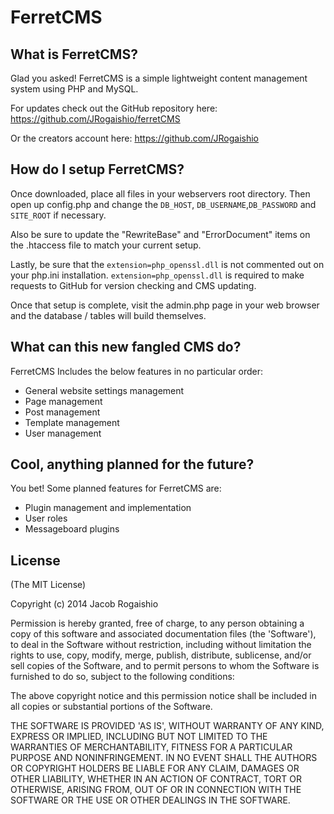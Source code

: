 FerretCMS
=========

What is FerretCMS?
--------------
Glad you asked! FerretCMS is a simple lightweight content management system using PHP and MySQL.

For updates check out the GitHub repository here:
https://github.com/JRogaishio/ferretCMS

Or the creators account here:
https://github.com/JRogaishio

How do I setup FerretCMS?
--------------
Once downloaded, place all files in your webservers root directory.
Then open up config.php and change the <code>DB_HOST</code>, <code>DB_USERNAME</code>,<code>DB_PASSWORD</code> and <code>SITE_ROOT</code> if necessary.

Also be sure to update the "RewriteBase" and "ErrorDocument" items on the .htaccess file to match your current setup.

Lastly, be sure that the <code>extension=php_openssl.dll</code> is not commented out on your php.ini installation.
<code>extension=php_openssl.dll</code> is required to make requests to GitHub for version checking and CMS updating.

Once that setup is complete, visit the admin.php page in your web browser and the database / tables will build themselves.


What can this new fangled CMS do?
--------------
FerretCMS Includes the below features in no particular order:
- General website settings management
- Page management
-	Post management
-	Template management
-	User management

Cool, anything planned for the future?
--------------
You bet! Some planned features for FerretCMS are:
- Plugin management and implementation
- User roles
- Messageboard plugins

License
--------------
(The MIT License)

Copyright (c) 2014 Jacob Rogaishio

Permission is hereby granted, free of charge, to any person obtaining a copy of this software and associated documentation files (the 'Software'), to deal in the Software without restriction, including without limitation the rights to use, copy, modify, merge, publish, distribute, sublicense, and/or sell copies of the Software, and to permit persons to whom the Software is furnished to do so, subject to the following conditions:

The above copyright notice and this permission notice shall be included in all copies or substantial portions of the Software.

THE SOFTWARE IS PROVIDED 'AS IS', WITHOUT WARRANTY OF ANY KIND, EXPRESS OR IMPLIED, INCLUDING BUT NOT LIMITED TO THE WARRANTIES OF MERCHANTABILITY, FITNESS FOR A PARTICULAR PURPOSE AND NONINFRINGEMENT. IN NO EVENT SHALL THE AUTHORS OR COPYRIGHT HOLDERS BE LIABLE FOR ANY CLAIM, DAMAGES OR OTHER LIABILITY, WHETHER IN AN ACTION OF CONTRACT, TORT OR OTHERWISE, ARISING FROM, OUT OF OR IN CONNECTION WITH THE SOFTWARE OR THE USE OR OTHER DEALINGS IN THE SOFTWARE.

